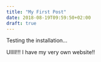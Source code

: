 ```yaml
---
title: "My First Post"
date: 2018-08-19T09:59:50+02:00
draft: true
---
```


Testing the installation...

UIIII!!! I have my very own website!!
